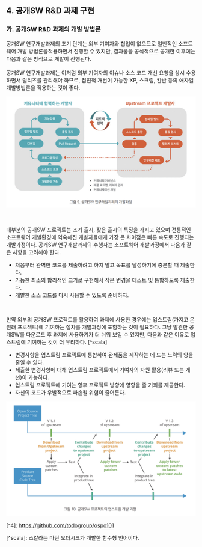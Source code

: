 ## 4. 공개SW R&D 과제 구현
### 가. 공개SW R&D 과제의 개발 방법론
공개SW 연구개발과제의 초기 단계는 외부 기여자와 협업이 없으므로 일반적인 소프트웨어 개발 방법론을적용하면서 진행할 수 있지만, 결과물을 공식적으로 공개한 이후에는 다음과 같은 방식으로 개발이 진행된다.<br>
<br>
공개SW 연구개발과제는 이처럼 외부 기여자의 이슈나 소스 코드 개선 요청을 상시 수용하면서 릴리즈를 관리해야 하므로, 점진적 개선이 가능한 XP, 스크럼, 칸반 등의 애자일 개발방법론을 적용하는 것이 좋다.

<p align="center"><img src="/assets/part2/image9.png" alt="그림 9. 공개SW 연구개발과제의 개발과정" title="그림 9. 공개SW 연구개발과제의 개발과정"></p>

<br>

대부분의 공개SW 프로젝트는 조기 출시, 잦은 출시의 특징을 가지고 있으며 전통적인 소프트웨어 개발환경에 익숙해진 개발자들에게 가장 큰 차이점은 빠른 속도로 진행되는 개발과정이다. 공개SW 연구개발과제의 수행자는 소프트웨어 개발과정에서 다음과 같은 사항을 고려해야 한다.

- 처음부터 완벽한 코드를 제출하려고 하지 말고 목표를 달성하기에 충분할 때 제출한다.
- 가능한 최소의 합리적인 크기로 구현해서 작은 변경을 테스트 및 통합하도록 제출한다.
- 개발한 소스 코드를 다시 사용할 수 있도록 준비하자.<br>
<br>

만약 외부의 공개SW 프로젝트를 활용하여 과제에 사용한 경우에는 업스트림(가지고 온 원래 프로젝트)에 기여하는 절차를 개발과정에 포함하는 것이 필요하다. 그냥 발견한 공개SW를 다운로드 후 과제에 사용하기가 더 쉬워 보일
수 있지만, 다음과 같은 이유로 업스트림에 기여하는 것이 더 유리하다. [^scala]

- 변경사항을 업스트림 프로젝트에 통합하여 완제품을 제작하는 데 드는 노력의 양을 줄일 수 있다.
- 제출한 변경사항에 대해 업스트림 프로젝트에서 기여자의 자원 활용(리뷰 또는 개선)이 가능하다.
- 업스트림 프로젝트에 기여는 향후 프로젝트 방향에 영향을 줄 기회를 제공한다.
- 자신의 코드가 우발적으로 파손될 위험이 줄어든다.

<p align="center"><img src="/assets/part2/image10.png" alt="그림 10. 공개SW 프로젝트의 업스트림 개발 과정" title="그림 10. 공개SW 프로젝트의 업스트림 개발 과정"></p>

\[^4]: https://github.com/todogroup/ospo101

\[^scala]: 스칼라는 마틴 오더시크가 개발한 함수형 언어이다.